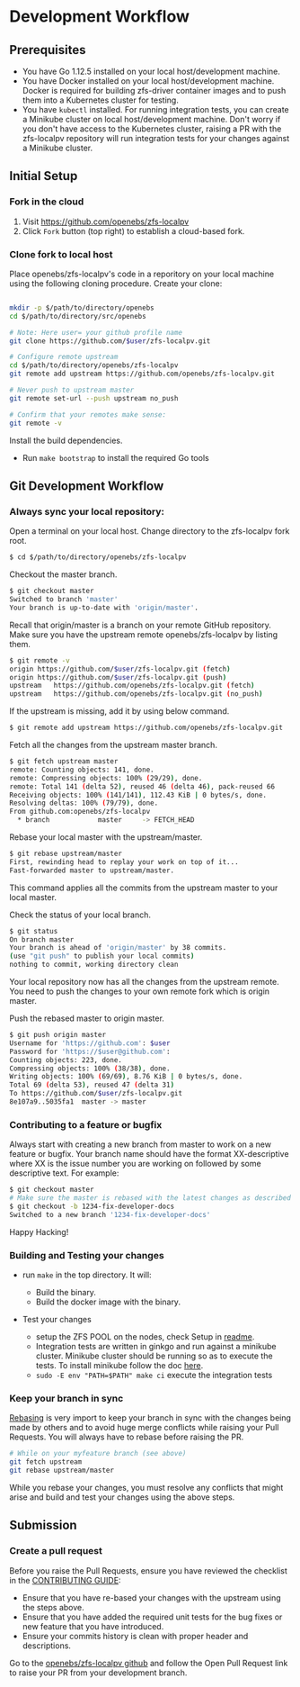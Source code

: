 # Development Workflow

## Prerequisites

* You have Go 1.12.5 installed on your local host/development machine.
* You have Docker installed on your local host/development machine. Docker is required for building zfs-driver container images and to push them into a Kubernetes cluster for testing. 
* You have `kubectl` installed. For running integration tests, you can create a Minikube cluster on local host/development machine. Don't worry if you don't have access to the Kubernetes cluster, raising a PR with the zfs-localpv repository will run integration tests for your changes against a Minikube cluster.

## Initial Setup

### Fork in the cloud

1. Visit https://github.com/openebs/zfs-localpv
2. Click `Fork` button (top right) to establish a cloud-based fork.

### Clone fork to local host

Place openebs/zfs-localpv's code in a reporitory on your local machine   using the following cloning procedure.
Create your clone:

```sh

mkdir -p $/path/to/directory/openebs
cd $/path/to/directory/src/openebs

# Note: Here user= your github profile name
git clone https://github.com/$user/zfs-localpv.git

# Configure remote upstream
cd $/path/to/directory/openebs/zfs-localpv
git remote add upstream https://github.com/openebs/zfs-localpv.git

# Never push to upstream master
git remote set-url --push upstream no_push

# Confirm that your remotes make sense:
git remote -v
```

Install the build dependencies.

* Run `make bootstrap` to install the required Go tools

## Git Development Workflow

### Always sync your local repository:
Open a terminal on your local host. Change directory to the zfs-localpv fork root.

```sh
$ cd $/path/to/directory/openebs/zfs-localpv
```

 Checkout the master branch.

 ```sh
 $ git checkout master
 Switched to branch 'master'
 Your branch is up-to-date with 'origin/master'.
 ```

 Recall that origin/master is a branch on your remote GitHub repository.
 Make sure you have the upstream remote openebs/zfs-localpv by listing them.

 ```sh
 $ git remote -v
 origin	https://github.com/$user/zfs-localpv.git (fetch)
 origin	https://github.com/$user/zfs-localpv.git (push)
 upstream	https://github.com/openebs/zfs-localpv.git (fetch)
 upstream	https://github.com/openebs/zfs-localpv.git (no_push)
 ```

 If the upstream is missing, add it by using below command.

 ```sh
 $ git remote add upstream https://github.com/openebs/zfs-localpv.git
 ```
 Fetch all the changes from the upstream master branch.

 ```sh
 $ git fetch upstream master
 remote: Counting objects: 141, done.
 remote: Compressing objects: 100% (29/29), done.
 remote: Total 141 (delta 52), reused 46 (delta 46), pack-reused 66
 Receiving objects: 100% (141/141), 112.43 KiB | 0 bytes/s, done.
 Resolving deltas: 100% (79/79), done.
 From github.com:openebs/zfs-localpv
   * branch            master     -> FETCH_HEAD
 ```

 Rebase your local master with the upstream/master.

 ```sh
 $ git rebase upstream/master
 First, rewinding head to replay your work on top of it...
 Fast-forwarded master to upstream/master.
 ```
 This command applies all the commits from the upstream master to your local master.

 Check the status of your local branch.

 ```sh
 $ git status
 On branch master
 Your branch is ahead of 'origin/master' by 38 commits.
 (use "git push" to publish your local commits)
 nothing to commit, working directory clean
 ```
 Your local repository now has all the changes from the upstream remote. You need to push the changes to your own remote fork which is origin master.

 Push the rebased master to origin master.

 ```sh
 $ git push origin master
 Username for 'https://github.com': $user
 Password for 'https://$user@github.com':
 Counting objects: 223, done.
 Compressing objects: 100% (38/38), done.
 Writing objects: 100% (69/69), 8.76 KiB | 0 bytes/s, done.
 Total 69 (delta 53), reused 47 (delta 31)
 To https://github.com/$user/zfs-localpv.git
 8e107a9..5035fa1  master -> master
 ```

### Contributing to a feature or bugfix

Always start with creating a new branch from master to work on a new feature or bugfix. Your branch name should have the format XX-descriptive where XX is the issue number you are working on followed by some descriptive text. For example:

 ```sh
 $ git checkout master
 # Make sure the master is rebased with the latest changes as described in previous step.
 $ git checkout -b 1234-fix-developer-docs
 Switched to a new branch '1234-fix-developer-docs'
 ```

Happy Hacking!

### Building and Testing your changes

* run `make` in the top directory. It will:
  * Build the binary.
  * Build the docker image with the binary.

* Test your changes
  * setup the ZFS POOL on the nodes, check Setup in [readme](../README.md).
  * Integration tests are written in ginkgo and run against a minikube cluster. Minikube cluster should be running so as to execute the tests. To install minikube follow the doc [here](https://kubernetes.io/docs/tasks/tools/install-minikube/). 
  * `sudo -E env "PATH=$PATH" make ci` execute the integration tests

### Keep your branch in sync

[Rebasing](https://git-scm.com/docs/git-rebase) is very import to keep your branch in sync with the changes being made by others and to avoid huge merge conflicts while raising your Pull Requests. You will always have to rebase before raising the PR. 

```sh
# While on your myfeature branch (see above)
git fetch upstream
git rebase upstream/master
```

While you rebase your changes, you must resolve any conflicts that might arise and build and test your changes using the above steps. 

## Submission

### Create a pull request

Before you raise the Pull Requests, ensure you have reviewed the checklist in the [CONTRIBUTING GUIDE](../CONTRIBUTING.md):
- Ensure that you have re-based your changes with the upstream using the steps above.
- Ensure that you have added the required unit tests for the bug fixes or new feature that you have introduced. 
- Ensure your commits history is clean with proper header and descriptions.

Go to the [openebs/zfs-localpv github](https://github.com/openebs/zfs-localpv) and follow the Open Pull Request link to raise your PR from your development branch.



